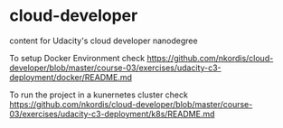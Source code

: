 # cloud-developer
content for Udacity's cloud developer nanodegree

To setup Docker Environment check https://github.com/nkordis/cloud-developer/blob/master/course-03/exercises/udacity-c3-deployment/docker/README.md

To run the project in a kunernetes cluster check https://github.com/nkordis/cloud-developer/blob/master/course-03/exercises/udacity-c3-deployment/k8s/README.md